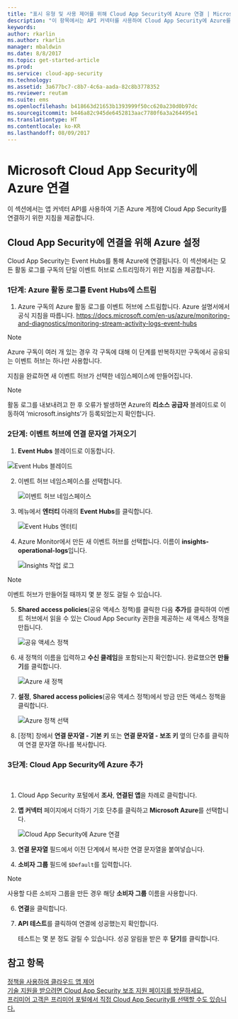 ```yaml
---
title: "표시 유형 및 사용 제어를 위해 Cloud App Security에 Azure 연결 | Microsoft Docs"
description: "이 항목에서는 API 커넥터를 사용하여 Cloud App Security에 Azure를 연결하는 방법에 대한 정보를 제공합니다."
keywords: 
author: rkarlin
ms.author: rkarlin
manager: mbaldwin
ms.date: 8/8/2017
ms.topic: get-started-article
ms.prod: 
ms.service: cloud-app-security
ms.technology: 
ms.assetid: 3a677bc7-c8b7-4c6a-aada-82c8b3778352
ms.reviewer: reutam
ms.suite: ems
ms.openlocfilehash: b418663d21653b1393999f50cc620a230d0b97dc
ms.sourcegitcommit: b446a82c945de6452813aac7780f6a3a264495e1
ms.translationtype: HT
ms.contentlocale: ko-KR
ms.lasthandoff: 08/09/2017
---
```

# <a name="connect-azure-to-microsoft-cloud-app-security"></a>Microsoft Cloud App Security에 Azure 연결

이 섹션에서는 앱 커넥터 API를 사용하여 기존 Azure 계정에 Cloud App Security를 연결하기 위한 지침을 제공합니다.  
  
## <a name="setting-up-azure-for-connection-to-cloud-app-security"></a>Cloud App Security에 연결을 위해 Azure 설정

Cloud App Security는 Event Hubs를 통해 Azure에 연결됩니다. 이 섹션에서는 모든 활동 로그를 구독의 단일 이벤트 허브로 스트리밍하기 위한 지침을 제공합니다. 

### <a name="step-1-stream-your-azure-activity-logs-to-event-hubs"></a>1단계: Azure 활동 로그를 Event Hubs에 스트림

1.  Azure 구독의 Azure 활동 로그를 이벤트 허브에 스트림합니다. Azure 설명서에서 공식 지침을 따릅니다. https://docs.microsoft.com/en-us/azure/monitoring-and-diagnostics/monitoring-stream-activity-logs-event-hubs

 > [!NOTE]
 > Azure 구독이 여러 개 있는 경우 각 구독에 대해 이 단계를 반복하지만 구독에서 공유되는 이벤트 허브는 하나만 사용합니다.

 지침을 완료하면 새 이벤트 허브가 선택한 네임스페이스에 만들어집니다.
 
 > [!NOTE]
 > 활동 로그를 내보내려고 한 후 오류가 발생하면 Azure의 **리소스 공급자** 블레이드로 이동하여 ‘microsoft.insights’가 등록되었는지 확인합니다.

### <a name="step-2-get-a-connection-string-to-your-event-hub"></a>2단계: 이벤트 허브에 연결 문자열 가져오기

1.  **Event Hubs** 블레이드로 이동합니다.
  
   ![Event Hubs 블레이드](media/azure-event-hubs.png "Azure Event Hubs")

2.  이벤트 허브 네임스페이스를 선택합니다.
  
    ![이벤트 허브 네임스페이스](media/azure-namespace.png "Azure 네임스페이스")

3.  메뉴에서 **엔터티** 아래의 **Event Hubs**를 클릭합니다. 
  
    ![Event Hubs 엔터티](media/azure-event-hubs-entities.png "Azure Event Hubs 엔터티")

4.  Azure Monitor에서 만든 새 이벤트 허브를 선택합니다. 이름이 **insights-operational-logs**입니다.
  
    ![Insights 작업 로그](media/azure-insight-operational-logs.png "Azure Insight 작업 로그")
  
  > [!NOTE]
  > 이벤트 허브가 만들어질 때까지 몇 분 정도 걸릴 수 있습니다.

5. **Shared access policies**\(공유 액세스 정책\)를 클릭한 다음 **추가**를 클릭하여 이벤트 허브에서 읽을 수 있는 Cloud App Security 권한을 제공하는 새 액세스 정책을 만듭니다.
  
    ![공유 액세스 정책](media/azure-shared-access-policies.png "Azure 공유 액세스 정책")

6.  새 정책의 이름을 입력하고 **수신 클레임**을 포함되는지 확인합니다. 완료했으면 **만들기**를 클릭합니다.
  
    ![Azure 새 정책](media/azure-new-policy.png "Azure 새 정책 만들기")

7.  **설정**, **Shared access policies**\(공유 액세스 정책\)에서 방금 만든 액세스 정책을 클릭합니다.   
  
    ![Azure 정책 선택](media/azure-select-policy.png "Azure 정책 선택")

8. [정책] 창에서 **연결 문자열 - 기본 키** 또는 **연결 문자열 - 보조 키** 옆의 단추를 클릭하여 연결 문자열 하나를 복사합니다.

### <a name="step-3-add-azure-to-cloud-app-security"></a>3단계: Cloud App Security에 Azure 추가
 
1.  Cloud App Security 포털에서 **조사**, **연결된 앱**을 차례로 클릭합니다.  
  
3.  **앱 커넥터** 페이지에서 더하기 기호 단추를 클릭하고 **Microsoft Azure**를 선택합니다.  
  
     ![Cloud App Security에 Azure 연결](media/azure-connect-app.png "Azure 연결")  
  
4.  **연결 문자열** 필드에서 이전 단계에서 복사한 연결 문자열을 붙여넣습니다.  
  
5.  **소비자 그룹** 필드에 `$Default`를 입력합니다.
    
   >[!NOTE] 
   > 사용할 다른 소비자 그룹을 만든 경우 해당 **소비자 그룹** 이름을 사용합니다.
  
6.  **연결**을 클릭합니다.
8.  **API 테스트**를 클릭하여 연결에 성공했는지 확인합니다.  
  
     테스트는 몇 분 정도 걸릴 수 있습니다. 성공 알림을 받은 후 **닫기**를 클릭합니다.  
  





## <a name="see-also"></a>참고 항목  
[정책을 사용하여 클라우드 앱 제어](control-cloud-apps-with-policies.md)   
[기술 지원을 받으려면 Cloud App Security 보조 지원 페이지를 방문하세요.](http://support.microsoft.com/oas/default.aspx?prid=16031)   
[프리미어 고객은 프리미어 포털에서 직접 Cloud App Security를 선택할 수도 있습니다.](https://premier.microsoft.com/)  
  
  